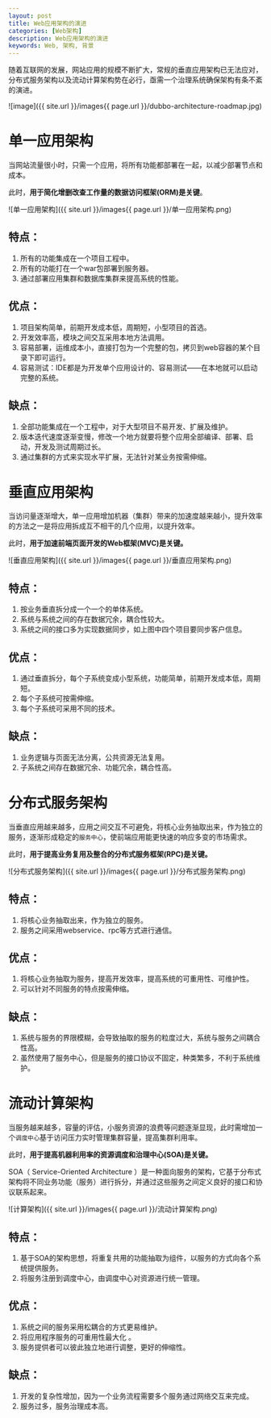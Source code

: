 ```yaml
---
layout: post
title: Web应用架构的演进
categories: [Web架构]
description: Web应用架构的演进
keywords: Web, 架构, 背景
---
```




随着互联网的发展，网站应用的规模不断扩大，常规的垂直应用架构已无法应对，分布式服务架构以及流动计算架构势在必行，亟需一个治理系统确保架构有条不紊的演进。

![image]({{ site.url }}/images{{ page.url }}/dubbo-architecture-roadmap.jpg)

# 单一应用架构

当网站流量很小时，只需一个应用，将所有功能都部署在一起，以减少部署节点和成本。

此时，**用于简化增删改查工作量的数据访问框架(ORM)是关键**。

![单一应用架构]({{ site.url }}/images{{ page.url }}/单一应用架构.png)

## **特点：**

1. 所有的功能集成在一个项目工程中。
2. 所有的功能打在一个war包部署到服务器。
3. 通过部署应用集群和数据库集群来提高系统的性能。

## 优点：

1. 项目架构简单，前期开发成本低，周期短，小型项目的首选。
2. 开发效率高，模块之间交互采用本地方法调用。
3. 容易部署，运维成本小，直接打包为一个完整的包，拷贝到web容器的某个目录下即可运行。
4. 容易测试：IDE都是为开发单个应用设计的、容易测试——在本地就可以启动完整的系统。

## 缺点：

1. 全部功能集成在一个工程中，对于大型项目不易开发、扩展及维护。
2. 版本迭代速度逐渐变慢，修改一个地方就要将整个应用全部编译、部署、启动，开发及测试周期过长。
3. 通过集群的方式来实现水平扩展，无法针对某业务按需伸缩。

# 垂直应用架构

当访问量逐渐增大，单一应用增加机器（集群）带来的加速度越来越小，提升效率的方法之一是将应用拆成互不相干的几个应用，以提升效率。

此时，**用于加速前端页面开发的Web框架(MVC)是关键。**

![垂直应用架构]({{ site.url }}/images{{ page.url }}/垂直应用架构.png)

## 特点：

1. 按业务垂直拆分成一个一个的单体系统。
2. 系统与系统之间的存在数据冗余，耦合性较大。
3. 系统之间的接口多为实现数据同步，如上图中四个项目要同步客户信息。 

## 优点：

1. 通过垂直拆分，每个子系统变成小型系统，功能简单，前期开发成本低，周期短。
2. 每个子系统可按需伸缩。
3. 每个子系统可采用不同的技术。

## 缺点：

1. 业务逻辑与页面无法分离，公共资源无法复用。
2. 子系统之间存在数据冗余、功能冗余，耦合性高。

# 分布式服务架构

当垂直应用越来越多，应用之间交互不可避免，将核心业务抽取出来，作为独立的服务，逐渐形成稳定的`服务中心`，使前端应用能更快速的响应多变的市场需求。

此时，**用于提高业务复用及整合的分布式服务框架(RPC)是关键。**

![分布式服务架构]({{ site.url }}/images{{ page.url }}/分布式服务架构.png)

## 特点： 

1. 将核心业务抽取出来，作为独立的服务。 
2. 服务之间采用webservice、rpc等方式进行通信。

## 优点： 

1. 将核心业务抽取为服务，提高开发效率，提高系统的可重用性、可维护性。
2. 可以针对不同服务的特点按需伸缩。 

## 缺点：

1. 系统与服务的界限模糊，会导致抽取的服务的粒度过大，系统与服务之间耦合性高。 
2. 虽然使用了服务中心，但是服务的接口协议不固定，种类繁多，不利于系统维护。 

# 流动计算架构

当服务越来越多，容量的评估，小服务资源的浪费等问题逐渐显现，此时需增加一个`调度中心`基于访问压力实时管理集群容量，提高集群利用率。

此时，**用于提高机器利用率的资源调度和治理中心(SOA)是关键。**

SOA（ Service-Oriented Architecture ）是一种面向服务的架构，它基于分布式架构将不同业务功能（服务）进行拆分，并通过这些服务之间定义良好的接口和协议联系起来。 

![计算架构]({{ site.url }}/images{{ page.url }}/流动计算架构.png)

## 特点： 

1. 基于SOA的架构思想，将重复共用的功能抽取为组件，以服务的方式向各个系统提供服务。 
2. 将服务注册到调度中心，由调度中心对资源进行统一管理。

## 优点： 

1. 系统之间的服务采用松耦合的方式更易维护。
2. 将应用程序服务的可重用性最大化 。
3. 服务提供者可以彼此独立地进行调整，更好的伸缩性。 

## 缺点：

1. 开发的复杂性增加，因为一个业务流程需要多个服务通过网络交互来完成。
2. 服务过多，服务治理成本高。